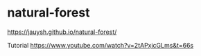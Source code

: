 # natural-forest
https://jauysh.github.io/natural-forest/

Tutorial 
https://www.youtube.com/watch?v=2tAPxjcGLms&t=66s
